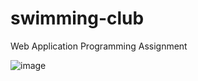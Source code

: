 # swimming-club
Web Application Programming Assignment

![image](https://user-images.githubusercontent.com/18504987/229364056-ad65a329-57bf-435b-b97b-851c87f85f20.png)
